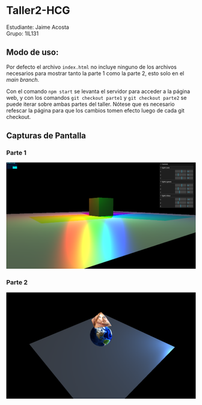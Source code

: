 # Taller2-HCG
Estudiante: Jaime Acosta \
Grupo: 1IL131

## Modo de uso:
Por defecto el archivo `index.html` no incluye ninguno de los archivos
necesarios para mostrar tanto la parte 1 como la parte 2, esto solo
en el _main branch_. 

Con el comando `npm start` se levanta el servidor para acceder a
la página web, y con los comandos `git checkout parte1` y
`git checkout parte2` se puede  iterar sobre ambas partes del taller.
Nótese que es necesario refescar la página para que los cambios tomen
efecto luego de cada git checkout.

## Capturas de Pantalla

### Parte 1

![Captura de pantalla de la parte 1](screenshots/Screenshot-parte1.png)

### Parte 2

![Captura de pantalla de la parte 1](screenshots/Screenshot-parte2.png)
